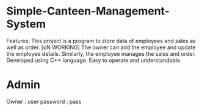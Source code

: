 # Simple-Canteen-Management-System

Features:
This project is a program to store data of employees and sales as well as order. [oN WORKING]
The owner can add the employee and update the employee details.
Similarly, the employee manages the sales and order.
Developed using C++ language.
Easy to operate and understandable.

# Admin 

Owner :  user
password : pass
